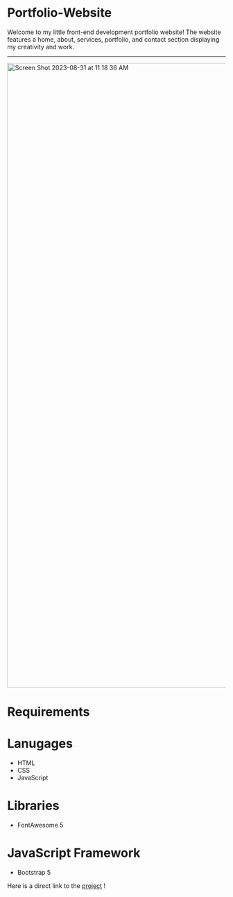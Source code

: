 # Portfolio-Website
Welcome to my little front-end development portfolio website! The website features a home, about, services, portfolio, and contact section displaying my creativity and work.

---
<p><img width="1438" alt="Screen Shot 2023-08-31 at 11 18 36 AM" src="https://github.com/baranove16/Portfolio-Website/assets/89663127/e20dfd1a-674f-4443-8618-46fbc6a30a3f">
</p>

# Requirements

# Lanugages
- HTML
- CSS
- JavaScript
  
# Libraries
- FontAwesome 5
  
# JavaScript Framework
- Bootstrap 5

Here is a direct link to the [project](file:///Users/lizabaranovska/Desktop/ProjectsForGithub/Portfolio%20Website/index.html#about) !


  
